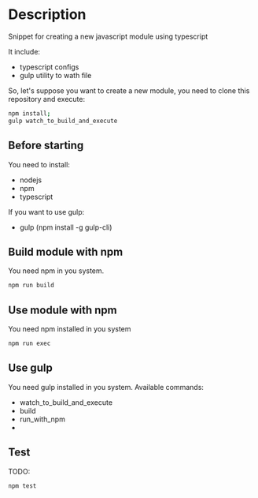 Description
========
Snippet for creating a new javascript module using typescript<br>

It include:
- typescript configs
- gulp utility to wath file


So, let's suppose you want to create a new module, you need to clone this repository and execute:
```bash
npm install;
gulp watch_to_build_and_execute
```


Before starting
--------------

You need to install:
- nodejs
- npm
- typescript

If you want to use gulp:
- gulp (npm install -g gulp-cli)


Build module with npm
--------------

You need npm in you system.

```bash
npm run build
```


Use module with npm
--------------

You need npm installed in you system

```bash
npm run exec
```



Use gulp
--------------

You need gulp installed in you system.
Available commands:
- watch_to_build_and_execute
- build
- run_with_npm
- 

Test
--------------
TODO:

```bash
npm test
```

